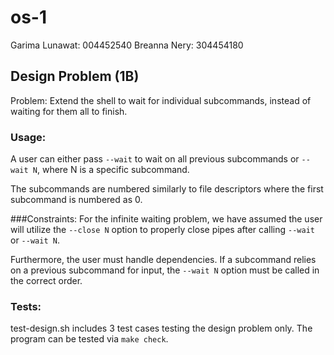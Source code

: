 # os-1

Garima Lunawat: 004452540
Breanna Nery: 304454180

## Design Problem (1B)
Problem: Extend the shell to wait for individual subcommands, instead of waiting for them all to finish.

### Usage:
A user can either pass ``--wait`` to wait on all previous subcommands or ``--wait N``, where N is a specific subcommand. 

The subcommands are numbered similarly to file descriptors where the first subcommand is numbered as 0. 

###Constraints:
For the infinite waiting problem, we have assumed the user will utilize the ``--close N`` option to properly close pipes after calling ``--wait`` or ``--wait N``.

Furthermore, the user must handle dependencies. If a subcommand relies on a previous subcommand for input, the ``--wait N`` option must be called in the correct order. 

### Tests:
test-design.sh includes 3 test cases testing the design problem only. The program can be tested via ``make check``.
